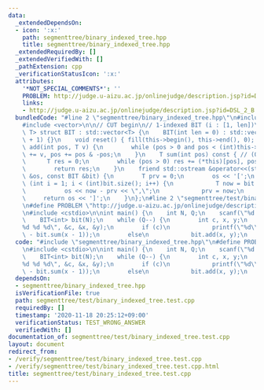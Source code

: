 ```yaml
---
data:
  _extendedDependsOn:
  - icon: ':x:'
    path: segmenttree/binary_indexed_tree.hpp
    title: segmenttree/binary_indexed_tree.hpp
  _extendedRequiredBy: []
  _extendedVerifiedWith: []
  _pathExtension: cpp
  _verificationStatusIcon: ':x:'
  attributes:
    '*NOT_SPECIAL_COMMENTS*': ''
    PROBLEM: http://judge.u-aizu.ac.jp/onlinejudge/description.jsp?id=DSL_2_B
    links:
    - http://judge.u-aizu.ac.jp/onlinejudge/description.jsp?id=DSL_2_B
  bundledCode: "#line 2 \"segmenttree/binary_indexed_tree.hpp\"\n#include <iostream>\n\
    #include <vector>\n\n// CUT begin\n// 1-indexed BIT (i : [1, len])\ntemplate <typename\
    \ T> struct BIT : std::vector<T> {\n    BIT(int len = 0) : std::vector<T>(len\
    \ + 1) {}\n    void reset() { fill(this->begin(), this->end(), 0); }\n    void\
    \ add(int pos, T v) {\n        while (pos > 0 and pos < (int)this->size()) (*this)[pos]\
    \ += v, pos += pos & -pos;\n    }\n    T sum(int pos) const { // (0, pos]\n  \
    \      T res = 0;\n        while (pos > 0) res += (*this)[pos], pos -= pos & -pos;\n\
    \        return res;\n    }\n    friend std::ostream &operator<<(std::ostream\
    \ &os, const BIT &bit) {\n        T prv = 0;\n        os << '[';\n        for\
    \ (int i = 1; i < (int)bit.size(); i++) {\n            T now = bit.sum(i);\n \
    \           os << now - prv << \",\";\n            prv = now;\n        }\n   \
    \     return os << ']';\n    }\n};\n#line 2 \"segmenttree/test/binary_indexed_tree.test.cpp\"\
    \n#define PROBLEM \"http://judge.u-aizu.ac.jp/onlinejudge/description.jsp?id=DSL_2_B\"\
    \n#include <cstdio>\n\nint main() {\n    int N, Q;\n    scanf(\"%d %d\", &N, &Q);\n\
    \    BIT<int> bit(N);\n    while (Q--) {\n        int c, x, y;\n        scanf(\"\
    %d %d %d\", &c, &x, &y);\n        if (c)\n            printf(\"%d\\n\", bit.sum(y)\
    \ - bit.sum(x - 1));\n        else\n            bit.add(x, y);\n    }\n}\n"
  code: "#include \"segmenttree/binary_indexed_tree.hpp\"\n#define PROBLEM \"http://judge.u-aizu.ac.jp/onlinejudge/description.jsp?id=DSL_2_B\"\
    \n#include <cstdio>\n\nint main() {\n    int N, Q;\n    scanf(\"%d %d\", &N, &Q);\n\
    \    BIT<int> bit(N);\n    while (Q--) {\n        int c, x, y;\n        scanf(\"\
    %d %d %d\", &c, &x, &y);\n        if (c)\n            printf(\"%d\\n\", bit.sum(y)\
    \ - bit.sum(x - 1));\n        else\n            bit.add(x, y);\n    }\n}\n"
  dependsOn:
  - segmenttree/binary_indexed_tree.hpp
  isVerificationFile: true
  path: segmenttree/test/binary_indexed_tree.test.cpp
  requiredBy: []
  timestamp: '2020-11-18 20:25:12+09:00'
  verificationStatus: TEST_WRONG_ANSWER
  verifiedWith: []
documentation_of: segmenttree/test/binary_indexed_tree.test.cpp
layout: document
redirect_from:
- /verify/segmenttree/test/binary_indexed_tree.test.cpp
- /verify/segmenttree/test/binary_indexed_tree.test.cpp.html
title: segmenttree/test/binary_indexed_tree.test.cpp
---
```

